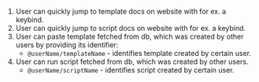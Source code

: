 1. User can quickly jump to template docs on website with for ex. a keybind.
2. User can quickly jump to script docs on website with for ex. a keybind.
3. User can paste template fetched from db, which was created by other users by providing its identifier:
    - `@userName/templateName` - identifies template created by certain user.
4. User can run script fetched from db, which was created by other users.
    - `@userName/scriptName` - identifies script created by certain user.
